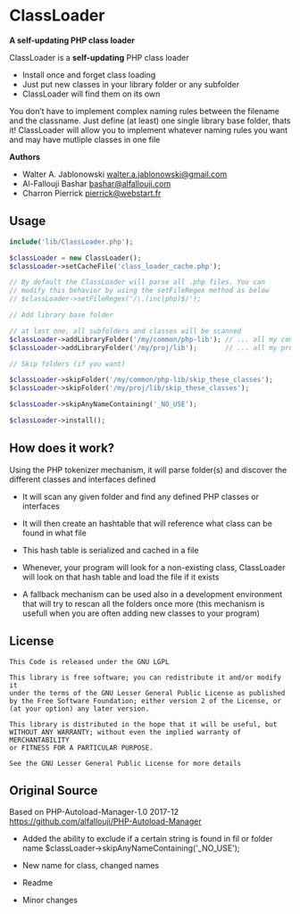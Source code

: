 # ClassLoader

**A self-updating PHP class loader**

ClassLoader is a **self-updating** PHP class loader

- Install once and forget class loading
- Just put new classes in your library folder or any subfolder
- ClassLoader will find them on its own

You don’t have to implement complex naming rules between the filename and the classname. Just define (at least) one single library base folder, thats it! ClassLoader will allow you to implement whatever naming rules you want and may have mutliple classes in one file

**Authors**

- Walter A. Jablonowski <walter.a.jablonowski@gmail.com>
- Al-Fallouji Bashar bashar@alfallouji.com
- Charron Pierrick pierrick@webstart.fr

## Usage

```php
include('lib/ClassLoader.php');

$classLoader = new ClassLoader();
$classLoader->setCacheFile('class_loader_cache.php');

// By default the ClassLoader will parse all .php files. You can
// modify this behavior by using the setFileRegex method as below
// $classLoader->setFileRegex('/\.(inc|php)$/');

// Add library base folder

// at last one, all subfolders and classes will be scanned
$classLoader->addLibraryFolder('/my/common/php-lib'); // ... all my commonly used classes
$classLoader->addLibraryFolder('/my/proj/lib');       // ... all my proj classes

// Skip folders (if you want)

$classLoader->skipFolder('/my/common/php-lib/skip_these_classes');
$classLoader->skipFolder('/my/proj/lib/skip_these_classes');

$classLoader->skipAnyNameContaining('_NO_USE');

$classLoader->install();

```


## How does it work?

Using the PHP tokenizer mechanism, it will parse folder(s) and discover the different classes and interfaces defined

- It will scan any given folder and find any defined PHP classes or interfaces
- It will then create an hashtable that will reference what class can be found in what file
- This hash table is serialized and cached in a file

- Whenever, your program will look for a non-existing class, ClassLoader will look on that hash table and load the file if it exists

- A fallback mechanism can be used also in a development environment that will try to rescan all the folders once more (this mechanism is usefull when you are often adding new classes to your program)


## License

```
This Code is released under the GNU LGPL

This library is free software; you can redistribute it and/or modify it
under the terms of the GNU Lesser General Public License as published
by the Free Software Foundation; either version 2 of the License, or
(at your option) any later version.

This library is distributed in the hope that it will be useful, but
WITHOUT ANY WARRANTY; without even the implied warranty of MERCHANTABILITY
or FITNESS FOR A PARTICULAR PURPOSE.

See the GNU Lesser General Public License for more details
```


## Original Source

Based on PHP-Autoload-Manager-1.0 2017-12 https://github.com/alfallouji/PHP-Autoload-Manager

- Added the ability to exclude if a certain string is found in fil or folder name
  $classLoader->skipAnyNameContaining('_NO_USE');

- New name for class, changed names
- Readme
- Minor changes

